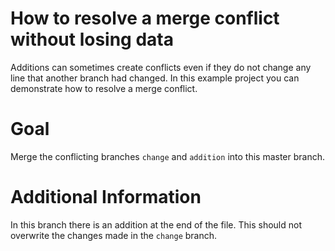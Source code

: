 # How to resolve a merge conflict without losing data
Additions can sometimes create conflicts even if they do not change any line that another branch had changed.
In this example project you can demonstrate how to resolve a merge conflict.

# Goal
Merge the conflicting branches `change` and `addition` into this master branch.

# Additional Information
In this branch there is an addition at the end of the file.
This should not overwrite the changes made in the `change` branch.
